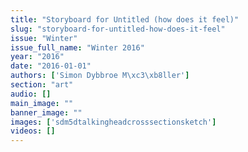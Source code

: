 ```yaml
---
title: "Storyboard for Untitled (how does it feel)"
slug: "storyboard-for-untitled-how-does-it-feel"
issue: "Winter"
issue_full_name: "Winter 2016"
year: "2016"
date: "2016-01-01"
authors: ['Simon Dybbroe M\xc3\xb8ller']
section: "art"
audio: []
main_image: ""
banner_image: ""
images: ['sdm5dtalkingheadcrosssectionsketch']
videos: []
---
```

